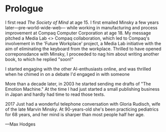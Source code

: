 # Prologue

I first read _The Society of Mind_ at age 15. I first emailed Minsky a few years later&mdash;pre-world-wide-web&mdash; while working in manufacturing and process improvement at Compaq Computer Corporation at age 18. My message pitched a Media Lab <> Compaq collaboration, which led to Compaq's involvement in the 'Future Workplace' project, a Media Lab initiative with the aim of eliminating the keyboard from the workplace. Thrilled to have opened correponsdance with Minsky, I proceeded to nag him about writing another book, to which he replied "soon!"

I started engaging with the other AI-enthusiasts online, and was thrilled when he chimed in on a debate I'd engaged in with someone

More than a decade later, in 2003 he started sending me drafts of "The Emotion Machine." At the time I had just started a small publishing business in Japan and hardly had time to read those texts.

2017
Just had a wonderful telephone conversation with Gloria Rudisch, wife of the late Marvin Minsky. At 90-years-old she's been practicing pediatrics for 68 years, and her mind is sharper than most people half her age.

&mdash;Max Hodges
